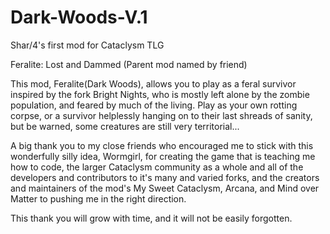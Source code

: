 # Dark-Woods-V.1
Shar/4's first mod for Cataclysm TLG


Feralite: Lost and Dammed
(Parent mod named by friend)

This mod, Feralite(Dark Woods), allows you to play as a feral survivor inspired by the fork Bright Nights, who is mostly left alone by the zombie population, and feared by much of the living. Play as your own rotting corpse, or a survivor helplessly hanging on to their last shreads of sanity, but be warned, some creatures are still very territorial...

A big thank you to my close friends who encouraged me to stick with this wonderfully silly idea, Wormgirl, for creating the game that is teaching me how to code, the larger Cataclysm community as a whole and all of the developers and contributors to it's many and varied forks, and the creators and maintainers of the mod's My Sweet Cataclysm, Arcana, and Mind over Matter to pushing me in the right direction.

This thank you will grow with time, and it will not be easily forgotten.
